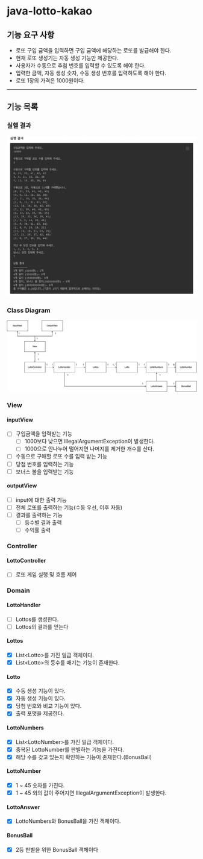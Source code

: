 # java-lotto-kakao

## 기능 요구 사항
- 로또 구입 금액을 입력하면 구입 금액에 해당하는 로또를 발급해야 한다.
- 현재 로또 생성기는 자동 생성 기능만 제공한다. 
- 사용자가 수동으로 추첨 번호를 입력할 수 있도록 해야 한다.
- 입력한 금액, 자동 생성 숫자, 수동 생성 번호를 입력하도록 해야 한다.
- 로또 1장의 가격은 1000원이다.


---

## 기능 목록

### 실핼 결과
![Screen Shot 2023-01-04 at 4.07.10 PM.png](docs%2FScreen%20Shot%202023-01-04%20at%204.07.10%20PM.png)

### Class Diagram
![class_diagram.png](docs%2Fclass_diagram.png)

### View

#### inputView

- [ ] 구입금액을 입력받는 기능
  - [ ] 1000보다 낮으면 IllegalArgumentException이 발생한다.
  - [ ] 1000으로 안나누어 떨어지면 나머지를 제거한 개수를 산다.
- [ ] 수동으로 구매할 로또 수를 입력 받는 기능
- [ ] 당첨 번호를 입력하는 기능
- [ ] 보너스 볼을 입력받는 기능

#### outputView

- [ ] input에 대한 출력 기능
- [ ] 전체 로또를 출력하는 기능(수동 우선, 이후 자동)
- [ ] 결과를 출력하는 기능
  - [ ] 등수별 결과 출력
  - [ ] 수익률 출력

### Controller

#### LottoController
- [ ] 로또 게임 실행 및 흐름 제어


### Domain

#### LottoHandler
- [ ] Lottos를 생성한다.
- [ ] Lottos의 결과를 얻는다

#### Lottos
- [x] List\<Lotto\>를 가진 일급 객체이다.
- [x] List\<Lotto\>의 등수를 매기는 기능이 존재한다.

#### Lotto
- [x] 수동 생성 기능이 있다.
- [x] 자동 생성 기능이 있다.
- [x] 당첨 번호와 비교 기능이 있다.
- [x] 출력 포맷을 제공한다.

#### LottoNumbers
- [x] List\<LottoNumber\>를 가진 일급 객체이다.
- [x] 중복된 LottoNumber를 판별하는 기능을 가진다.
- [x] 해당 수를 갖고 있는지 확인하는 기능이 존재한다.(BonusBall)

#### LottoNumber
- [x] 1 ~ 45 숫자를 가진다.
- [x] 1 ~ 45 외의 값이 주어지면 IllegalArgumentException이 발생한다.

#### LottoAnswer
- [x] LottoNumbers와 BonusBall을 가진 객체이다.

#### BonusBall
- [x] 2등 판별을 위한 BonusBall 객체이다




